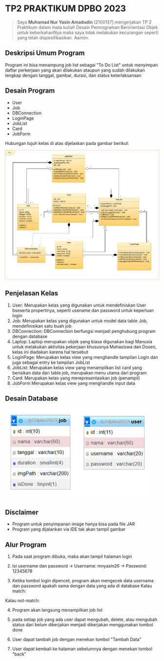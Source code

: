 # TP2 PRAKTIKUM DPBO 2023

> Saya **Muhamad Nur Yasin Amadudin** [2100137] mengerjakan
TP 2 Praktikum dalam
mata kuliah Desain Pemrograman Berorientasi Objek
untuk keberkahanNya maka saya tidak melakukan
kecurangan seperti yang telah dispesifikasikan. Aamiin.

## Deskripsi Umum Program
Program ini bisa menampung job list sebagai "To Do List" untuk menyimpan daftar perkerjaan yang akan dilakukan ataupun yang sudah dilakukan lengkap dengan tanggal, gambar, durasi, dan status keterlaksanaan

## Desain Program
- User
- Job
- DBConnection
- LoginPage
- JobList
- Card
- JobForm

Hubungan tujuh kelas di atas dijelaskan pada gambar berikut:

![Desain Kelas](https://github.com/mnyasin26/TP2DPBO2023/blob/main/TP2DPBO2023_Design.png)

## Penjelasan Kelas
1. User:
Merupakan kelas yang digunakan untuk mendefiniskan User bseserta propertinya, seperti usename dan password untuk keperluan login
2. Job:
Merupakan kelas yang digunakan untuk model data table Job, mendefinisikan satu buah job
3. DBConnection:
DBConnection berfungsi menjadi penghubung program dengan database
4. Laptop:
Laptop merupakan objek yang biasa digunakan bagi Manusia untuk melakukan aktivitas pekerjaan khususnya Mahasiswa dan Dosen, kelas ini diadakan karena hal tersebut
5. LoginPage:
Merupakan kelas view yang menghandle tampilan Login dan juga sebagai entry ke tampilan JobList
6. JobList:
Merupakan kelas view yang menampilkan list card yang berisikan data dari table job, merupakan menu utama dari program
7. Card:
Merupakan kelas yang merepresentasikan job (penampil)
8. JobForm
Merupakan kelas view yang menghandle input data

## Desain Database
![Desain Database](https://github.com/mnyasin26/TP2DPBO2023/blob/main/Desain%20Database.png)

## Disclaimer
- Program untuk penyimpanan image hanya bisa pada file JAR
- Program yang dijalankan via IDE tak akan tampil gambar

## Alur Program
1. Pada saat program dibuka, maka akan tampil halaman login

2. Isi username dan password
-> Username: mnyasin26
-> Password: 12345678

3. Ketika tombol login dipencet, program akan mengecek data usernama dan password apakah sama dengan data yang ada di database
Kalau match:

Kalau not-match:

4. Program akan langsung menampilkan job list

5. pada setiap job yang ada user dapat mengubah, delete, atau mengubah status dari belum dikerjakan menjadi dikerjakan menggunakan tombol done

6. User dapat tambah job dengan menekan tombol "Tambah Data"

7. User dapat kembali ke halaman sebelumnya dengan menekan tombol "back"

